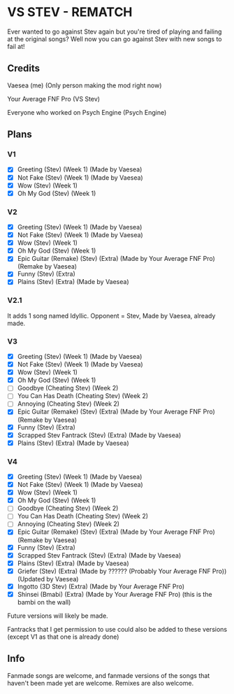 # VS STEV - REMATCH
Ever wanted to go against Stev again but you're tired of playing and failing at the original songs? Well now you can go against Stev with new songs to fail at!

## Credits
Vaesea (me) (Only person making the mod right now)

Your Average FNF Pro (VS Stev)

Everyone who worked on Psych Engine (Psych Engine)

## Plans
### V1
- [x] Greeting (Stev) (Week 1) (Made by Vaesea)
- [x] Not Fake (Stev) (Week 1) (Made by Vaesea)
- [x] Wow (Stev) (Week 1)
- [x] Oh My God (Stev) (Week 1)

### V2
- [x] Greeting (Stev) (Week 1) (Made by Vaesea)
- [x] Not Fake (Stev) (Week 1) (Made by Vaesea)
- [x] Wow (Stev) (Week 1)
- [x] Oh My God (Stev) (Week 1)
- [x] Epic Guitar (Remake) (Stev) (Extra) (Made by Your Average FNF Pro) (Remake by Vaesea)
- [x] Funny (Stev) (Extra)
- [x] Plains (Stev) (Extra) (Made by Vaesea)

### V2.1
It adds 1 song named Idyllic. Opponent = Stev, Made by Vaesea, already made.

### V3
- [x] Greeting (Stev) (Week 1) (Made by Vaesea)
- [x] Not Fake (Stev) (Week 1) (Made by Vaesea)
- [x] Wow (Stev) (Week 1)
- [x] Oh My God (Stev) (Week 1)
- [ ] Goodbye (Cheating Stev) (Week 2)
- [ ] You Can Has Death (Cheating Stev) (Week 2)
- [ ] Annoying (Cheating Stev) (Week 2)
- [x] Epic Guitar (Remake) (Stev) (Extra) (Made by Your Average FNF Pro) (Remake by Vaesea)
- [x] Funny (Stev) (Extra)
- [x] Scrapped Stev Fantrack (Stev) (Extra) (Made by Vaesea)
- [x] Plains (Stev) (Extra) (Made by Vaesea)

### V4
- [x] Greeting (Stev) (Week 1) (Made by Vaesea)
- [x] Not Fake (Stev) (Week 1) (Made by Vaesea)
- [x] Wow (Stev) (Week 1)
- [x] Oh My God (Stev) (Week 1)
- [ ] Goodbye (Cheating Stev) (Week 2)
- [ ] You Can Has Death (Cheating Stev) (Week 2)
- [ ] Annoying (Cheating Stev) (Week 2)
- [x] Epic Guitar (Remake) (Stev) (Extra) (Made by Your Average FNF Pro) (Remake by Vaesea)
- [x] Funny (Stev) (Extra)
- [x] Scrapped Stev Fantrack (Stev) (Extra) (Made by Vaesea)
- [x] Plains (Stev) (Extra) (Made by Vaesea)
- [x] Griefer (Stev) (Extra) (Made by ?????? (Probably Your Average FNF Pro)) (Updated by Vaesea)
- [x] Ingotto (3D Stev) (Extra) (Made by Your Average FNF Pro)
- [x] Shinsei (Bmabi) (Extra) (Made by Your Average FNF Pro) (this is the bambi on the wall)

Future versions will likely be made.

Fantracks that I get permission to use could also be added to these versions (except V1 as that one is already done)

## Info
Fanmade songs are welcome, and fanmade versions of the songs that haven't been made yet are welcome. Remixes are also welcome.
